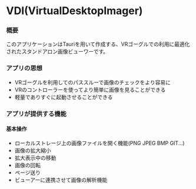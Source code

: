# VDI(VirtualDesktopImager)

### 概要
このアプリケーションはTauriを用いて作成する、VRゴーグルでの利用に最適化されたスタンドアロン画像ビューワーです。

### アプリの思想
- VRゴーグルを利用してのパススルーで画像のチェックをより容易に
- VRのコントローラーを使ってより簡単に画像を見ることができる
- 軽量でありすぐに起動させることができる

### アプリが提供する機能

#### 基本操作

- ローカルストレージ上の画像ファイルを開く機能(PNG JPEG BMP GIT...)
- 画像の拡大縮小
- 拡大表示中の移動
- 画像の回転
- ページ送り
- ビューアーに連携させて画像の解析機能

